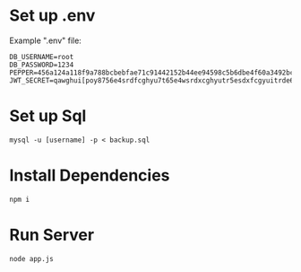 # Set up .env

Example ".env" file:

```
DB_USERNAME=root
DB_PASSWORD=1234
PEPPER=456a124a118f9a788bcbebfae71c91442152b44ee94598c5b6dbe4f60a3492bc
JWT_SECRET=qawghui[poy8756e4srdfcghyu7t65e4wsrdxcghyutr5esdxfcgyuitrde67883
```

# Set up Sql

```
mysql -u [username] -p < backup.sql

```

# Install Dependencies
```
npm i
```

# Run Server
```
node app.js
```